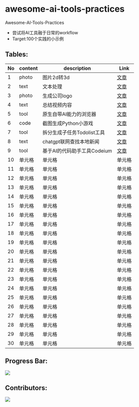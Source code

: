 # awesome-ai-tools-practices
Awesome-AI-Tools-Practices

- 尝试将AI工具融于日常的workflow
- Target:100个实践的小示例

## Tables:

|  No   | content  | description | Link |
|  ----  | ----  | ----  | ----  |
| 1  | photo | 图片2d转3d | [文章](https://github.com/jerrychan807/awesome-ai-tools-practices/blob/main/p1_photos_2dTo3d.md) |
| 2  | text | 文本处理 |[文章](https://github.com/jerrychan807/awesome-ai-tools-practices/blob/main/p2_text_regex.md) |
| 3  | photo | 生成公司logo |[文章](https://github.com/jerrychan807/awesome-ai-tools-practices/blob/main/p3_photos_companyLogo.md) |
| 4  | text | 总结视频内容 |[文章](https://github.com/jerrychan807/awesome-ai-tools-practices/blob/main/p4_text_videoSummary.md) |
| 5  | tool | 原生自带AI能力的浏览器 |[文章](https://github.com/jerrychan807/awesome-ai-tools-practices/blob/main/p5_tool_arcBrowserAi.md) |
| 6  | code | 截图生成Python小游戏 |[文章](https://github.com/jerrychan807/awesome-ai-tools-practices/blob/main/p6_code_photosGenerateGame.md) |
| 7  | tool | 拆分生成子任务Todolist工具 |[文章](https://github.com/jerrychan807/awesome-ai-tools-practices/blob/main/p7_tool_todolist.md) |
| 8  | text | chatgpt联网查找本地新闻 | [文章](https://github.com/jerrychan807/awesome-ai-tools-practices/blob/main/p8_text_localNews.md) |
| 9  | tool | 基于AI的代码助手工具Codeium |[文章](https://github.com/jerrychan807/awesome-ai-tools-practices/blob/main/p9_tool_codeium.md) |
| 10  | 单元格 |单元格 |单元格 |
| 11  | 单元格 |单元格 |单元格 |
| 12  | 单元格 |单元格 |单元格 |
| 13  | 单元格 |单元格 |单元格 |
| 14  | 单元格 |单元格 |单元格 |
| 15  | 单元格 |单元格 |单元格 |
| 16  | 单元格 |单元格 |单元格 |
| 17  | 单元格 |单元格 |单元格 |
| 18  | 单元格 |单元格 |单元格 |
| 19  | 单元格 |单元格 |单元格 |
| 20  | 单元格 |单元格 |单元格 |
| 21  | 单元格 |单元格 |单元格 |
| 22  | 单元格 |单元格 |单元格 |
| 23  | 单元格 |单元格 |单元格 |
| 24  | 单元格 |单元格 |单元格 |
| 25  | 单元格 |单元格 |单元格 |
| 26  | 单元格 |单元格 |单元格 |
| 27  | 单元格 |单元格 |单元格 |
| 28  | 单元格 |单元格 |单元格 |
| 29  | 单元格 |单元格 |单元格 |
| 30  | 单元格 |单元格 |单元格 |

## Progress Bar:

![](https://geps.dev/progress/10)

## Contributors:

<a href="https://github.com/jerrychan807/awesome-ai-tools-practices/graphs/contributors">
  <img src="https://contrib.rocks/image?repo=jerrychan807/awesome-ai-tools-practices" />
</a>
